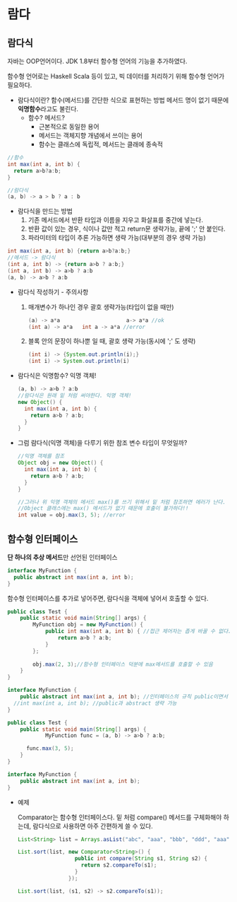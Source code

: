 # 람다



## 람다식

자바는 OOP언어이다.
JDK 1.8부터 함수형 언어의 기능을 추가하였다.

함수형 언어로는 Haskell Scala 등이 있고, 빅 데이터를 처리하기 위해 함수형 언어가 필요하다.

* 람다식이란? 
  함수(메서드)를 간단한 식으로 표현하는 방법
  메서드 명이 없기 때문에 **익명함수**라고도 불린다.
  * 함수? 메서드?
    * 근본적으로 동일한 용어
    * 메서드는 객체지향 개념에서 쓰이는 용어
    * 함수는 클래스에 독립적, 메서드는 클래에 종속적

~~~java
//함수
int max(int a, int b) {
  return a>b?a:b;
}
~~~

~~~java
//람다식
(a, b) -> a > b ? a : b
~~~

* 람다식을 만드는 방법
  1. 기존 메서드에서 반환 타입과 이름을 지우고 화살표를 중간에 넣는다.
  2. 반환 값이 있는 경우, 식이나 값만 적고 return문 생략가능, 끝에 ';' 안 붙인다.
  3. 파라미터의 타입이 추론 가능하면 생략 가능(대부분의 경우 생략 가능)

~~~java
int max(int a, int b) {return a>b?a:b;}
//메서드 -> 람다식
(int a, int b) -> {return a>b ? a:b;}
(int a, int b) -> a>b ? a:b
(a, b) -> a>b ? a:b
~~~

* 람다식 작성하기 - 주의사항

  1. 매개변수가 하나인 경우 괄호 생략가능(타입이 없을 때만)

     ~~~java
     (a) -> a*a  					a-> a*a //ok
     (int a) -> a*a   int a -> a*a //error
     ~~~

  2. 블록 안의 문장이 하나뿐 일 때, 괄호 생략 가능(동시에 ';' 도 생략)

     ~~~java
     (int i) -> {System.out.println(i);}
     (int i) -> System.out.println(i)
     ~~~



* 람다식은 익명함수? 익명 객체!

  ~~~java
  (a, b) -> a>b ? a:b
  //람다식은 원래 밑 처럼 써야한다. 익명 객체!
  new Object() {
    int max(int a, int b) {
      return a>b ? a:b;
    }
  }
  ~~~

* 그럼 람다식(익명 객체)을 다루기 위한 참조 변수 타입이 무엇일까?

  ~~~java
  //익명 객체를 참조
  Object obj = new Object() {
    int max(int a, int b) {
      return a>b ? a:b;
    }
  }
  
  //그러나 위 익명 객체의 메서드 max()를 쓰기 위해서 밑 처럼 참조하면 에러가 난다.
  //Object 클래스에는 max() 메서드가 없기 때문에 호출이 불가하다!!  
  int value = obj.max(3, 5); //error
  ~~~



## 함수형 인터페이스

**단 하나의 추상 메서드**만 선언된 인터페이스

~~~java
interface MyFunction {
  public abstract int max(int a, int b);
}
~~~

함수형 인터페이스를 추가로 넣어주면, 람다식을 객체에 넣어서 호출할 수 있다.

~~~java
public class Test {
    public static void main(String[] args) {
        MyFunction obj = new MyFunction() {
            public int max(int a, int b) { //접근 제어자는 좁게 바꿀 수 없다. public을 붙여야 한다.
                return a>b ? a:b;
            }
        };
      
        obj.max(2, 3);//함수형 인터페이스 덕분에 max메서드를 호출할 수 있음
    }
}

interface MyFunction {
    public abstract int max(int a, int b); //인터페이스의 규칙 public이면서 abstract
  //int max(int a, int b); //public과 abstract 생략 가능
}
~~~



~~~java
public class Test {
    public static void main(String[] args) {
			MyFunction func = (a, b) -> a>b ? a:b;

      func.max(3, 5);
    }
}

interface MyFunction {
    public abstract int max(int a, int b);
}
~~~



* 예제

  Comparator는 함수형 인터페이스다.
  밑 처럼 compare() 메서드를 구체화해야 하는데, 람다식으로 사용하면 아주 간편하게 쓸 수 있다.

  ~~~java
  List<String> list = Arrays.asList("abc", "aaa", "bbb", "ddd", "aaa");
  
  List.sort(list, new Comparator<String>() {
                    public int compare(String s1, String s2) {
                      return s2.compareTo(s1);
                    }
                  });
  ~~~

  ~~~java
  List.sort(list, (s1, s2) -> s2.compareTo(s1));
  ~~~

  
